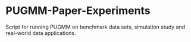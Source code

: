 # PUGMM-Paper-Experiments
Script for running PUGMM on benchmark data sets, simulation study and real-world data applications.
